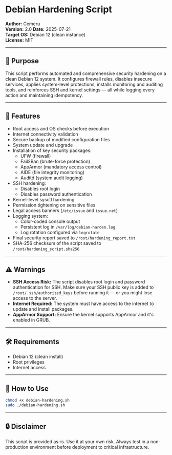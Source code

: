# Debian Hardening Script

**Author:** Cemeru  
**Version:** 2.0
**Date:** 2025-07-21  
**Target OS:** Debian 12 (clean instance)  
**License:** MIT

---

## 📌 Purpose

This script performs automated and comprehensive security hardening on a clean Debian 12 system. It configures firewall rules, disables insecure services, applies system-level protections, installs monitoring and auditing tools, and reinforces SSH and kernel settings — all while logging every action and maintaining idempotency.

---

## 🚀 Features

- Root access and OS checks before execution
- Internet connectivity validation
- Secure backup of modified configuration files
- System update and upgrade
- Installation of key security packages:
  - UFW (firewall)
  - Fail2Ban (brute-force protection)
  - AppArmor (mandatory access control)
  - AIDE (file integrity monitoring)
  - Auditd (system audit logging)
- SSH hardening:
  - Disables root login
  - Disables password authentication
- Kernel-level sysctl hardening
- Permission tightening on sensitive files
- Legal access banners (`/etc/issue` and `issue.net`)
- Logging system:
  - Color-coded console output
  - Persistent log in `/var/log/debian-harden.log`
  - Log rotation configured via `logrotate`
- Final security report saved to `/root/hardening_report.txt`
- SHA-256 checksum of the script saved to `/root/hardening_script.sha256`

---

## ⚠️ Warnings

- **SSH Access Risk:** The script disables root login and password authentication for SSH. Make sure your SSH public key is added to `/root/.ssh/authorized_keys` before running it — or you might lose access to the server.
- **Internet Required:** The system must have access to the internet to update and install packages.
- **AppArmor Support:** Ensure the kernel supports AppArmor and it's enabled in GRUB.

---

## 🛠 Requirements

- Debian 12 (clean install)
- Root privileges
- Internet access

---

## 🧪 How to Use

```bash
chmod +x debian-hardening.sh
sudo ./debian-hardening.sh
```

---

## 🔒 Disclaimer
This script is provided as-is. Use it at your own risk. Always test in a non-production environment before deployment to critical infrastructure.
